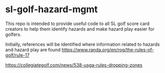# sl-golf-hazard-mgmt
This repo is intended to provide useful code to all SL golf score card creators to help them identify hazards and make hazard play easier for golfers.


Initially, references will be identified where information related to hazards and hazard play are found
https://www.randa.org/en/rog/the-rules-of-golf/rule-17

https://collegiategolf.com/news/538-usga-rules-dropping-zones



